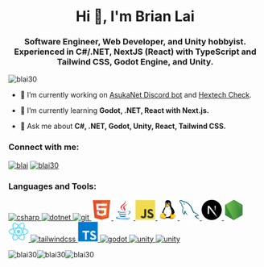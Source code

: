 <h1 align="center">Hi 👋, I'm Brian Lai</h1>
<h3 align="center">Software Engineer, Web Developer, and Unity hobbyist. Experienced in C#/.NET, NextJS (React) with TypeScript and Tailwind CSS, Godot Engine, and Unity.</h3>

<p align="left">
  <img src="https://komarev.com/ghpvc/?username=blai30&label=Profile%20views&color=0e75b6&style=flat" alt="blai30" />
</p>

- 🔭 I’m currently working on [AsukaNet Discord bot](https://github.com/blai30/AsukaNet) and [Hextech Check](https://github.com/blai30/hextech-check).

- 🌱 I’m currently learning **Godot, .NET, React with Next.js.**

- 💬 Ask me about **C#, .NET, Godot, Unity, React, Tailwind CSS.**

<h3 align="left">Connect with me:</h3>
<p align="left">
<a href="https://linkedin.com/in/blai" target="blank"><img align="center" src="https://cdn.jsdelivr.net/npm/simple-icons@3.0.1/icons/linkedin.svg" alt="blai" height="30" width="40" /></a>
<a href="https://www.leetcode.com/blai30" target="blank"><img align="center" src="https://cdn.jsdelivr.net/npm/simple-icons@3.0.1/icons/leetcode.svg" alt="blai30" height="30" width="40" /></a>
</p>

<h3 align="left">Languages and Tools:</h3>
<p align="left">
  <a href="https://www.w3schools.com/cs/" target="_blank">
    <img src="https://upload.wikimedia.org/wikipedia/commons/d/d2/C_Sharp_Logo_2023.svg" alt="csharp" width="40" height="40" />
  </a>
  <a href="https://dotnet.microsoft.com/" target="_blank">
    <img src="https://raw.githubusercontent.com/dotnet/brand/main/logo/dotnet-logo.svg" alt="dotnet" width="40" height="40" />
  </a>
  <a href="https://git-scm.com/" target="_blank">
    <img src="https://www.vectorlogo.zone/logos/git-scm/git-scm-icon.svg" alt="git" width="40" height="40" />
  </a>
  <a href="https://www.w3.org/html/" target="_blank">
    <img src="https://raw.githubusercontent.com/devicons/devicon/master/icons/html5/html5-original.svg" alt="html5" width="40" height="40" />
  </a>
  <a href="https://www.java.com" target="_blank">
    <img src="https://raw.githubusercontent.com/devicons/devicon/master/icons/java/java-original.svg" alt="java" width="40" height="40" />
  </a>
  <a href="https://developer.mozilla.org/en-US/docs/Web/JavaScript" target="_blank">
    <img src="https://raw.githubusercontent.com/devicons/devicon/master/icons/javascript/javascript-original.svg" alt="javascript" width="40" height="40" />
  </a>
  <a href="https://www.linux.org/" target="_blank">
    <img src="https://raw.githubusercontent.com/devicons/devicon/master/icons/linux/linux-original.svg" alt="linux" width="40" height="40" />
  </a>
  <a href="https://www.mysql.com/" target="_blank">
    <img src="https://raw.githubusercontent.com/devicons/devicon/master/icons/mysql/mysql-original.svg" alt="mysql" width="40" height="40" />
  </a>
  <a href="https://nextjs.org/" target="_blank">
    <img src="https://raw.githubusercontent.com/devicons/devicon/master/icons/nextjs/nextjs-original.svg" alt="nextjs" width="40" height="40" />
  </a>
  <a href="https://nodejs.org" target="_blank">
    <img src="https://raw.githubusercontent.com/devicons/devicon/master/icons/nodejs/nodejs-original.svg" alt="nodejs" width="40" height="40" />
  </a>
  <a href="https://reactjs.org/" target="_blank">
    <img src="https://raw.githubusercontent.com/devicons/devicon/master/icons/react/react-original.svg" alt="react" width="40" height="40" />
  </a>
  <a href="https://tailwindcss.com/" target="_blank">
    <img src="https://tailwindcss.com/_next/static/media/tailwindcss-mark.3c5441fc7a190fb1800d4a5c7f07ba4b1345a9c8.svg" alt="tailwindcss" width="40" height="40" />
  </a>
  <a href="https://www.typescriptlang.org/" target="_blank">
    <img src="https://raw.githubusercontent.com/devicons/devicon/master/icons/typescript/typescript-original.svg" alt="typescript" width="40" height="40" />
  </a>
  <a href="https://godotengine.org/" target="_blank">
    <img src="https://godotengine.org/assets/press/icon_color.png" alt="godot" width="40" height="40" />
  </a>
  <a href="https://unity.com/#gh-light-mode-only" target="_blank">
    <img src="https://raw.githubusercontent.com/blai30/blai30.github.io/master/public/logos/unity-positive.svg" alt="unity" width="40" height="40" />
  </a>
  <a href="https://unity.com/#gh-dark-mode-only" target="_blank">
    <img src="https://raw.githubusercontent.com/blai30/blai30.github.io/master/public/logos/unity-negative.svg" alt="unity" width="40" height="40" />
  </a>
</p>

<img align="left" src="https://github-readme-stats.vercel.app/api/top-langs?username=blai30&show_icons=true&locale=en&layout=compact&theme=dark" alt="blai30" />
<img align="left" src="https://github-readme-stats.vercel.app/api?username=blai30&show_icons=true&locale=en&theme=dark" alt="blai30" />
<img align="left" src="https://github-readme-streak-stats.herokuapp.com/?user=blai30&theme=dark" alt="blai30" />

